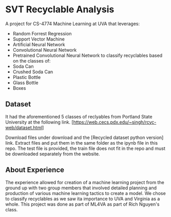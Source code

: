 # SVT Recyclable Analysis
A project for CS-4774 Machine Learning at UVA that leverages:
- Random Forrest Regression
- Support Vector Machine
- Artificial Neural Network
- Convolutional Neural Network
- Pretrained Convolutional Neural Network
to classify recyclables based on the classes of:
- Soda Can
- Crushed Soda Can
- Plastic Bottle
- Glass Bottle
- Boxes

## Dataset
It had the aforementioned 5 classes of reclyables from Portland State University at the following link.
[https://web.cecs.pdx.edu/~singh/rcyc-web/dataset.html]

Download files under download and the [Recycled dataset python version] link.
Extract files and put them in the same folder as the ipynb file in this repo. The test file is provided, the train file does not fit in the repo and must be downloaded separately from the website.

## About Experience
The experience allowed for creation of a machine learning project from the ground up with two group members that involved detailed planning and production of various machine learning tactics to create a model. We chose to classify recyclables as we saw ita importance to UVA and Virginia as a whole. This project was done as part of ML4VA as part of Rich Nguyen's class.
